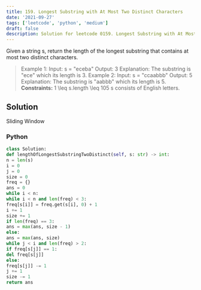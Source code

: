 ```yaml
---
title: 159. Longest Substring with At Most Two Distinct Characters
date: '2021-09-27'
tags: ['leetcode', 'python', 'medium']
draft: false
description: Solution for leetcode 0159. Longest Substring with At Most Two Distinct Characters
---
```



Given a string s, return the length of the longest substring that contains at most two distinct characters.

> Example 1:
> Input: s <TeX>=</TeX> "eceba"
> Output: 3
> Explanation: The substring is "ece" which its length is 3.
> Example 2:
> Input: s <TeX>=</TeX> "ccaabbb"
> Output: 5
> Explanation: The substring is "aabbb" which its length is 5.
**Constraints:**
> 1 <TeX>\leq</TeX> s.length <TeX>\leq</TeX> 105
> s consists of English letters.


## Solution
Sliding Window



### Python
```python
class Solution:
def lengthOfLongestSubstringTwoDistinct(self, s: str) -> int:
n = len(s)
i = 0
j = 0
size = 0
freq = {}
ans = 0
while i < n:
while i < n and len(freq) < 3:
freq[s[i]] = freq.get(s[i], 0) + 1
i += 1
size += 1
if len(freq) == 3:
ans = max(ans, size - 1)
else:
ans = max(ans, size)
while j < i and len(freq) > 2:
if freq[s[j]] == 1:
del freq[s[j]]
else:
freq[s[j]] -= 1
j += 1
size -= 1
return ans
```
